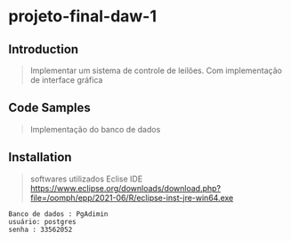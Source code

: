 # projeto-final-daw-1

## Introduction

> Implementar um sistema de controle de leilões. Com implementação
de interface gráfica

## Code Samples

> Implementação do banco de dados

<property name="javax.persistence.jdbc.driver"
          value="org.postgresql.Driver" />
   <property name="javax.persistence.jdbc.url"
            value="jdbc:postgresql://localhost/TesteDeSoftware" />
   <property name="javax.persistence.jdbc.user" value="postgres" />
   <property name="javax.persistence.jdbc.password" value="33562052" />

## Installation

> softwares utilizados
    Eclise IDE
    https://www.eclipse.org/downloads/download.php?file=/oomph/epp/2021-06/R/eclipse-inst-jre-win64.exe

    Banco de dados : PgAdimin
    usuário: postgres
    senha : 33562052
